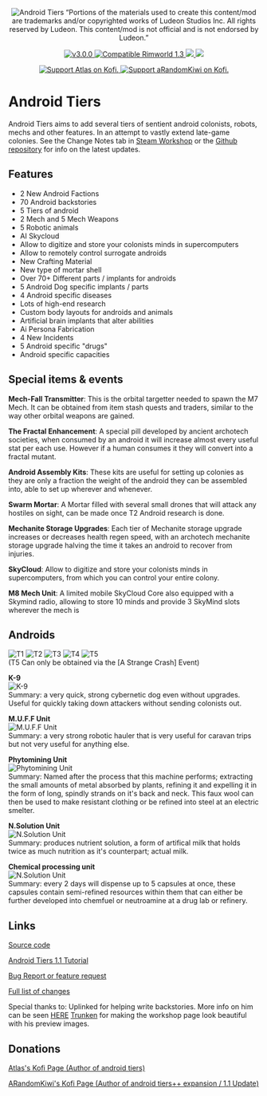<p align="center">
    <img src="https://i.imgur.com/4z5aDoK.png" alt="Android Tiers" />
	“Portions of the materials used to create this content/mod are trademarks and/or copyrighted works of Ludeon Studios Inc. All rights reserved by Ludeon. This content/mod is not official and is not endorsed by Ludeon.”
</p>

<p align="center">
	<a href="https://github.com/Atla55/Android-Tiers-Core/releases/">
		<img src="https://img.shields.io/badge/release-3.0.0-4BC51D.svg?style=flat" alt="v3.0.0" />
    </a>
	<a href="https://steamcommunity.com/sharedfiles/filedetails/?id=1386412863">
		<img src="https://img.shields.io/badge/RimWorld-1.3-purple.svg?longCache=true&style=plastic)" alt="Compatible Rimworld 1.3" />
    </a>
	<a href="https://steamcommunity.com/sharedfiles/filedetails/?id=1386412863&tscn=1583030222">
		<img src="https://img.shields.io/badge/documentation-%F0%9F%94%8D-blue?style=flat" />
	</a>
	<a href="https://discordapp.com/invite/qVJzeB8">
		<img src="https://img.shields.io/discord/448503707525709847.svg?style=flat&logo=discord&label=discord" />
	</a>
</p>
<p align="center">
	<a href="https://ko-fi.com/S6S3CZG9)">
		<img src="https://img.shields.io/badge/Support%20Atlas%20on-Kofi-red.svg?style=flat" alt="Support Atlas on Kofi." />
    </a>
	<a href="https://ko-fi.com/arandomkiwi)">
		<img src="https://img.shields.io/badge/Support%20aRandomKiwi%20on-Kofi-red.svg?style=flat" alt="Support aRandomKiwi on Kofi." />
    </a>
</p>

# Android Tiers
 Android Tiers aims to add several tiers of sentient android colonists, robots, mechs and other features. In an attempt to vastly extend late-game colonies.
 See the Change Notes tab in [Steam Workshop](https://steamcommunity.com/sharedfiles/filedetails/changelog/1386412863) or the [Github repository](https://github.com/Atla55/Android-Tiers-Core) for info on the latest updates.

## Features

* 2 New Android Factions
* 70 Android backstories
* 5 Tiers of android
* 2 Mech and 5 Mech Weapons
* 5 Robotic animals
* AI Skycloud
* Allow to digitize and store your colonists minds in supercomputers
* Allow to remotely control surrogate androids
* New Crafting Material
* New type of mortar shell
* Over 70+ Different parts / implants for androids
* 5 Android Dog specific implants / parts
* 4 Android specific diseases
* Lots of high-end research
* Custom body layouts for androids and animals
* Artificial brain implants that alter abilities
* Ai Persona Fabrication
* 4 New Incidents
* 5 Android specific "drugs"
* Android specific capacities

## Special items & events

**Mech-Fall Transmitter**: This is the orbital targetter needed to spawn the M7 Mech. It can be obtained from item stash quests and traders, similar to the way other orbital weapons are gained.

**The Fractal Enhancement**: A special pill developed by ancient archotech societies, when consumed by an android it will increase almost every useful stat per each use. However if a human consumes it they will convert into a fractal mutant.

**Android Assembly Kits**: These kits are useful for setting up colonies as they are only a fraction the weight of the android they can be assembled into, able to set up wherever and whenever.

**Swarm Mortar**: A Mortar filled with several small drones that will attack any hostiles on sight, can be made once T2 Android research is done.

**Mechanite Storage Upgrades**: Each tier of Mechanite storage upgrade increases or decreases health regen speed, with an archotech mechanite storage upgrade halving the time it takes an android to recover from injuries.

**SkyCloud**: Allow to digitize and store your colonists minds in supercomputers, from which you can control your entire colony.

**M8 Mech Unit**: A limited mobile SkyCloud Core also equipped with a Skymind radio, allowing to store 10 minds and provide 3 SkyMind slots wherever the mech is

## Androids

![T1](https://i.imgur.com/OXKaPAI.png)
![T2](https://i.imgur.com/mi8RwKk.png)
![T3](https://i.imgur.com/LVvTv9e.png)
![T4](https://i.imgur.com/QqOoB1k.png)
![T5](https://i.imgur.com/vKCP9wl.png)<br/>
(T5 Can only be obtained via the [A Strange Crash] Event)

**K-9**<br/>
![K-9](https://i.imgur.com/KTQWWFi.png)<br/>
Summary: a very quick, strong cybernetic dog even without upgrades. Useful for quickly taking down attackers without sending colonists out.

**M.U.F.F Unit**<br/>
![M.U.F.F Unit](https://i.imgur.com/MgDITNZ.png)<br/>
Summary: a very strong robotic hauler that is very useful for caravan trips but not very useful for anything else.

**Phytomining Unit**<br/>
![Phytomining Unit](https://i.imgur.com/79YK5Ji.png)<br/>
Summary: Named after the process that this machine performs; extracting the small amounts of metal absorbed by plants, refining it and expelling it in the form of long, spindly strands on it's back and neck.
This faux wool can then be used to make resistant clothing or be refined into steel at an electric smelter.

**N.Solution Unit**<br/>
![N.Solution Unit](https://i.imgur.com/bD4hyrK.png)<br/>
Summary: produces nutrient solution, a form of artifical milk that holds twice as much nutrition as it's counterpart; actual milk.

**Chemical processing unit**<br/>
![N.Solution Unit](https://i.imgur.com/mugMPOk.png)<br/>
Summary: every 2 days will dispense up to 5 capsules at once, these capsules contain semi-refined resources within them that can either be further developed into chemfuel or neutroamine at a drug lab or refinery.


## Links

[Source code](https://github.com/Atla55/Android-Tiers-Core)

[Android Tiers 1.1 Tutorial](https://steamcommunity.com/workshop/filedetails/discussion/1386412863/1750150007023602778/)

[Bug Report or feature request](https://github.com/Atla55/Android-Tiers-Core/issues)

[Full list of changes](https://steamcommunity.com/sharedfiles/filedetails/changelog/1386412863)

Special thanks to:
Uplinked for helping write backstories. More info on him can be seen [HERE](uplinked.portfoliobox.net)
[Trunken](https://steamcommunity.com/profiles/76561198095669661/myworkshopfiles?browsefilter=myfavorites&appid=294100) for making the workshop page look beautiful with his preview images.


## Donations

[ Atlas's Kofi Page (Author of android tiers) ](https://ko-fi.com/S6S3CZG9)

[ ARandomKiwi's Kofi Page (Author of android tiers++ expansion / 1.1 Update) ](https://ko-fi.com/arandomkiwi)